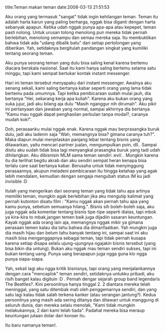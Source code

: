 title:Teman makan teman
date:2008-03-13 21:51:53

Aku orang yang termasuk "sangat" tidak ingin kehilangan teman. Teman itu adalah harta karun yang paling berharga, nggak bisa diganti dengan harta sebanyak apapun. Ketika udah nggak punya apa-apa atau kepepet, teman pasti nolong. Untuk urusan tolong menolong pun mereka tidak pernah berlebihan, menolong semampu dan semau mereka saja. Itu membuktikan bahwa tidak ada "udang dibalik batu" dari setiap pertolongan yang diberikan. Yah, setidaknya bergitulah pandangan singkat yang kumiliki tentang seorang teman.

Aku punya seorang teman yang dulu bisa saling kenal karena bertemu diacara berskala nasional. Saat itu kami hanya saling bertemu selama satu minggu, tapi kami sempat bertukar kontak instant messenger.

Hari ini teman tersebut menyapaku dari instant messenger. Awalnya aku senang sekali, kami saling bertanya kabar seperti orang yang lama tidak bertemu pada umumnya. Tapi ketika pembicaraan sudah mulai jauh, dia bertanya "Hei, sekarang kerja apa kuliah". Karena aku bukan orang yang suka jujur, jadi aku bilang aja dulu "Masih nganggur nih dirumah". Aku pikir ini pertanyaan dan jawaban yang normal, sampai akhirnya dia bertanya "Kamu mau nggak dapat penghasilan perbulan tanpa modal?, caranya mudah kok!".
<!--more-->
Doh, perasaanku mulai nggak enak. Karena nggak mau berprasangka buruk dulu, jadi aku ladenin saja "Wah, memangnya bisa? gimana caranya tuh?". Maka diapun mulai menjelaskan panjang lebar tentang bisnis yang ditawarkan, yaitu mencari partner jualan, mengumpulkan poin, dll.. Sampai disitu aku sudah tidak bisa lagi menyangkal prasangka buruk yang tadi udah dihilangkan. Aku dibisnisin  MLM sama teman sendiri :evil: . Mungkin karena itu dia terlihat begitu akrab dan aku sendiri sempat heran kenapa bisa terlalu care saat bertanya kabar. Berusaha untuk tidak menyinggung perasaannya, akupun meladeni pembicaraan itu hingga ketahap yang agak lebih mendalam, kemudian dengan sengaja mengubah status IM ku jadi invisible :D

Itulah yang mengerikan dari seorang teman yang tidak tahu apa artinya memiliki teman, mungkin agak berlebihan jika aku mengutip kalimat yang pernah kutonton disatu film : "Kamu nggak akan pernah tahu apa yang kamu punya, sebelum semuanya hilang.". Bisnis sih boleh-boleh saja, aku juga nggak ada komentar tentang bisnis tipe-tipe seperti diatas, tapi mbok ya kira-kira to mbak,jangan temen baik juga dijadiin sasaran keuntungan. Kayak nggak ada orang lain aja, memangnya nggak mikir ya gimana perasaan temen kalau dia tahu bahwa dia dimanfaatkan. Yah mungkin juga dia masih hijau dan belum tahu banyak tentang ini, sampai saat ini aku masih bisa menganggapnya sebagai teman, tapi tidak pernah kusapa karena setiap disapa selalu ujung-ujungnya ngajakin bisnis tersebut (yang bisa bikin dia untung). Bukan aku nggak mau teman sendiri sukses, tapi ini bukan tentang uang. Punya uang berapapun juga ngga guna klo ngga punya siapa-siapa.

Yah, sekali lagi aku ngga kritik bisnisnya, tapi orang yang menjalankannya dengan cara "mencaplok" teman sendiri, setidaknya untukku pribadi, aku risih banget kalau digituin :D . Pernah dengar sejarah group band legendaris The Beattles?. Kini personilnya hanya tinggal 2. 2 diantara mereka telah meninggal, yang satu ditembak mati oleh penggemarnya sendiri, dan yang satu lagi kalau tidak salah terkena kanker (atau serangan jantung?). Kedua personilnya yang masih ada sering ditanya dan ditawari untuk manggung di seluruh dunia, dan mereka selalu menolak, "Kami tidak mungkin melakukannya, 2 dari kami telah tiada". Padahal mereka bisa meraup keuntungan jutaan dolar dari konser itu.

Itu baru namanya teman!.
